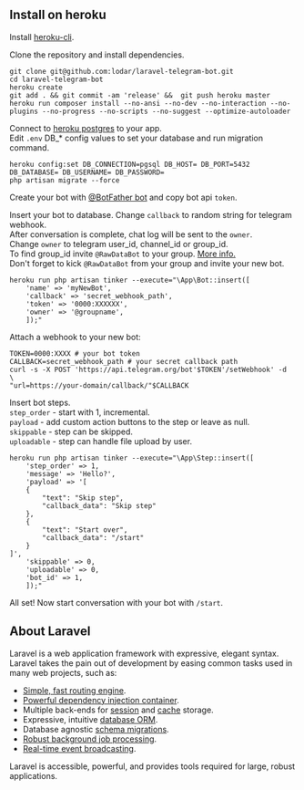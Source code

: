 ## Install on heroku
  
Install [heroku-cli](https://devcenter.heroku.com/articles/heroku-cli).  
  
Clone the repository and install dependencies.  

```
git clone git@github.com:lodar/laravel-telegram-bot.git
cd laravel-telegram-bot
heroku create
git add . && git commit -am 'release' &&  git push heroku master
heroku run composer install --no-ansi --no-dev --no-interaction --no-plugins --no-progress --no-scripts --no-suggest --optimize-autoloader
```
  

Connect to [heroku postgres](https://elements.heroku.com/addons/heroku-postgresql) to your app.  
Edit `.env` DB_* config values to set your database and run migration command.  

```
heroku config:set DB_CONNECTION=pgsql DB_HOST= DB_PORT=5432 DB_DATABASE= DB_USERNAME= DB_PASSWORD=
php artisan migrate --force
```
  
  
Create your bot with [@BotFather bot](https://t.me/BotFather) and copy bot api `token`.  
  
Insert your bot to database. Change `callback` to random string for telegram webhook.  
After conversation is complete, chat log will be sent to the `owner`.  
Change `owner` to telegram user_id, channel_id or group_id.  
To find group_id invite `@RawDataBot` to your group. [More info.](https://stackoverflow.com/a/46247058)  
Don't forget to kick `@RawDataBot` from your group and invite your new bot.  
  
```
heroku run php artisan tinker --execute="\App\Bot::insert([ 
    'name' => 'myNewBot', 
    'callback' => 'secret_webhook_path',
    'token' => '0000:XXXXXX',
    'owner' => '@groupname',
    ]);"
```
  
  
Attach a webhook to your new bot:  
  
```
TOKEN=0000:XXXX # your bot token
CALLBACK=secret_webhook_path # your secret callback path
curl -s -X POST 'https://api.telegram.org/bot'$TOKEN'/setWebhook' -d  \
"url=https://your-domain/callback/"$CALLBACK 
```
  
  
Insert bot steps.   
`step_order` - start with 1, incremental.  
`payload` - add custom action buttons to the step or leave as null.  
`skippable` - step can be skipped.  
`uploadable` - step can handle file upload by user.  
  
```
heroku run php artisan tinker --execute="\App\Step::insert([ 
    'step_order' => 1, 
    'message' => 'Hello?',
    'payload' => '[
    {
        "text": "Skip step",
        "callback_data": "Skip step"
    },
    {
        "text": "Start over",
        "callback_data": "/start"
    }
]', 
    'skippable' => 0, 
    'uploadable' => 0,
    'bot_id' => 1, 
    ]);"
```
  
All set! Now start conversation with your bot with `/start`.  
  
  
## About Laravel

Laravel is a web application framework with expressive, elegant syntax. Laravel takes the pain out of development by easing common tasks used in many web projects, such as:

- [Simple, fast routing engine](https://laravel.com/docs/routing).
- [Powerful dependency injection container](https://laravel.com/docs/container).
- Multiple back-ends for [session](https://laravel.com/docs/session) and [cache](https://laravel.com/docs/cache) storage.
- Expressive, intuitive [database ORM](https://laravel.com/docs/eloquent).
- Database agnostic [schema migrations](https://laravel.com/docs/migrations).
- [Robust background job processing](https://laravel.com/docs/queues).
- [Real-time event broadcasting](https://laravel.com/docs/broadcasting).

Laravel is accessible, powerful, and provides tools required for large, robust applications.


